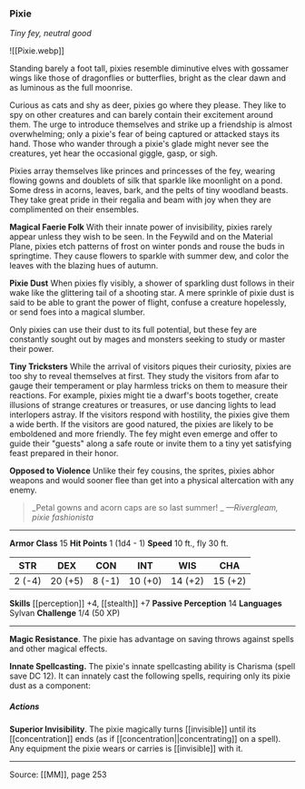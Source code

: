 ### Pixie
_Tiny fey, neutral good_

![[Pixie.webp]]

Standing barely a foot tall, pixies resemble diminutive elves with gossamer wings like those of dragonflies or butterflies, bright as the clear dawn and as luminous as the full moonrise.

Curious as cats and shy as deer, pixies go where they please. They like to spy on other creatures and can barely contain their excitement around them. The urge to introduce themselves and strike up a friendship is almost overwhelming; only a pixie's fear of being captured or attacked stays its hand. Those who wander through a pixie's glade might never see the creatures, yet hear the occasional giggle, gasp, or sigh.

Pixies array themselves like princes and princesses of the fey, wearing flowing gowns and doublets of silk that sparkle like moonlight on a pond. Some dress in acorns, leaves, bark, and the pelts of tiny woodland beasts. They take great pride in their regalia and beam with joy when they are complimented on their ensembles.

**Magical Faerie Folk** With their innate power of invisibility, pixies rarely appear unless they wish to be seen. In the Feywild and on the Material Plane, pixies etch patterns of frost on winter ponds and rouse the buds in springtime. They cause flowers to sparkle with summer dew, and color the leaves with the blazing hues of autumn.


**Pixie Dust** When pixies fly visibly, a shower of sparkling dust follows in their wake like the glittering tail of a shooting star. A mere sprinkle of pixie dust is said to be able to grant the power of flight, confuse a creature hopelessly, or send foes into a magical slumber.

Only pixies can use their dust to its full potential, but these fey are constantly sought out by mages and monsters seeking to study or master their power.


**Tiny Tricksters** While the arrival of visitors piques their curiosity, pixies are too shy to reveal themselves at first. They study the visitors from afar to gauge their temperament or play harmless tricks on them to measure their reactions. For example, pixies might tie a dwarf's boots together, create illusions of strange creatures or treasures, or use dancing lights to lead interlopers astray. If the visitors respond with hostility, the pixies give them a wide berth. If the visitors are good natured, the pixies are likely to be emboldened and more friendly. The fey might even emerge and offer to guide their "guests" along a safe route or invite them to a tiny yet satisfying feast prepared in their honor.


**Opposed to Violence** Unlike their fey cousins, the sprites, pixies abhor weapons and would sooner flee than get into a physical altercation with any enemy.



> _Petal gowns and acorn caps are so last summer!
_
> _—Rivergleam, pixie fashionista_





---

**Armor Class** 15
**Hit Points** 1 (1d4 - 1)
**Speed** 10 ft., fly 30 ft.

| STR     | DEX     | CON     | INT     | WIS     | CHA     |
|---------|---------|---------|---------|---------|---------|
| 2 (-4) | 20 (+5) | 8 (-1) | 10 (+0) | 14 (+2) | 15 (+2) |

**Skills** [[perception]] +4, [[stealth]] +7
**Passive Perception** 14
**Languages** Sylvan
**Challenge** 1/4 (50 XP)

---

**Magic Resistance**. The pixie has advantage on saving throws against spells and other magical effects.

**Innate Spellcasting.** The pixie's innate spellcasting ability is Charisma (spell save DC 12). It can innately cast the following spells, requiring only its pixie dust as a component:

##### Actions
**Superior Invisibility**. The pixie magically turns [[invisible]] until its [[concentration]] ends (as if [[concentration||concentrating]] on a spell). Any equipment the pixie wears or carries is [[invisible]] with it.


---

Source: [[MM]], page 253